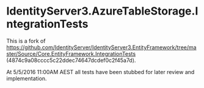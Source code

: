 ﻿# IdentityServer3.AzureTableStorage.IntegrationTests

This is a fork of https://github.com/IdentityServer/IdentityServer3.EntityFramework/tree/master/Source/Core.EntityFramework.IntegrationTests 
(4874c9a08cccc5c22ddec74647dcdef0c2f45a7d).

At 5/5/2016 11:00AM AEST all tests have been stubbed for later review and implementation.